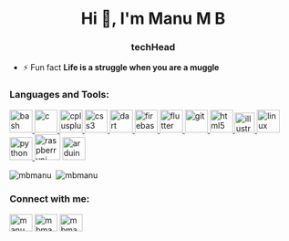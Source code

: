 <h1 align="center">Hi 👋, I'm Manu M B</h1>
<h3 align="center">techHead</h3>

- ⚡ Fun fact **Life is a struggle when you are a muggle**

<h3 align="left">Languages and Tools:</h3>
<p align="left"> <a href="https://www.gnu.org/software/bash/" target="_blank"> <img src="https://www.vectorlogo.zone/logos/gnu_bash/gnu_bash-icon.svg" alt="bash" width="40" height="40"/> </a> <a href="https://www.cprogramming.com/" target="_blank"> <img src="https://devicons.github.io/devicon/devicon.git/icons/c/c-original.svg" alt="c" width="40" height="40"/> </a> <a href="https://www.w3schools.com/cpp/" target="_blank"> <img src="https://devicons.github.io/devicon/devicon.git/icons/cplusplus/cplusplus-original.svg" alt="cplusplus" width="40" height="40"/> </a> <a href="https://www.w3schools.com/css/" target="_blank"> <img src="https://devicons.github.io/devicon/devicon.git/icons/css3/css3-original-wordmark.svg" alt="css3" width="40" height="40"/> </a> <a href="https://dart.dev" target="_blank"> <img src="https://www.vectorlogo.zone/logos/dartlang/dartlang-icon.svg" alt="dart" width="40" height="40"/> </a> <a href="https://firebase.google.com/" target="_blank"> <img src="https://www.vectorlogo.zone/logos/firebase/firebase-icon.svg" alt="firebase" width="40" height="40"/> </a> <a href="https://flutter.dev" target="_blank"> <img src="https://www.vectorlogo.zone/logos/flutterio/flutterio-icon.svg" alt="flutter" width="40" height="40"/> </a> <a href="https://git-scm.com/" target="_blank"> <img src="https://www.vectorlogo.zone/logos/git-scm/git-scm-icon.svg" alt="git" width="40" height="40"/> </a> <a href="https://www.w3.org/html/" target="_blank"> <img src="https://devicons.github.io/devicon/devicon.git/icons/html5/html5-original-wordmark.svg" alt="html5" width="40" height="40"/> </a> <a href="https://www.adobe.com/in/products/illustrator.html" target="_blank"> <img src="https://www.vectorlogo.zone/logos/adobe_illustrator/adobe_illustrator-icon.svg" alt="illustrator" width="35" height="35"/> </a> <a href="https://www.linux.org/" target="_blank"> <img src="https://devicons.github.io/devicon/devicon.git/icons/linux/linux-original.svg" alt="linux" width="40" height="40"/> </a> <a href="https://www.python.org" target="_blank"> <img src="https://devicons.github.io/devicon/devicon.git/icons/python/python-original.svg" alt="python" width="40" height="40"/> </a> <a href="https://www.raspberrypi.org" target="_blank"> <img src="https://www.brandeps.com/logo-download/R/Raspberry-PI-logo-vector-01.svg" alt="raspberrypi" width="45" height="45"/></a> <a href="https://www.arduino.cc/" target="_blank"> <img src="https://brandslogos.com/wp-content/uploads/thumbs/arduino-logo-1.png" alt="arduino" width="40" height="40"/></a>  </p>

<p><img align="center" src="https://github-readme-stats.vercel.app/api/top-langs/?username=mbmanu&theme=algolia&layout=compact" alt="mbmanu" />
&nbsp;<img align="center" src="https://github-readme-stats.vercel.app/api?username=mbmanu&count_private=true&show_icons=true&theme=algolia&hide=stars,issues" alt="mbmanu" /></p>

<p align="center">
<h3 align="left">Connect with me:</h3>
<a href="https://linkedin.com/in/manumb" target="blank"><img align="center" src="https://www.flaticon.com/svg/static/icons/svg/174/174857.svg" alt="manumb" height="30" width="40" /></a>
<a href="https://instagram.com/mbmanu74" target="blank"><img align="center" src="https://www.flaticon.com/svg/static/icons/svg/1384/1384063.svg" alt="mbmanu74" height="30" width="40" /></a>
<a href="mailto:mbmanu74@gmail.com" target="blank"><img align="center" src="https://www.flaticon.com/svg/static/icons/svg/732/732200.svg" alt="mbmanu74" height="30" width="40" /></a>
</p>
